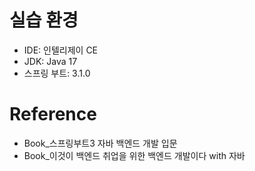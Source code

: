 # 실습 환경
- IDE: 인텔리제이 CE 
- JDK: Java 17
- 스프링 부트: 3.1.0

# Reference
- Book_스프링부트3 자바 백엔드 개발 입문
- Book_이것이 백엔드 취업을 위한 백엔드 개발이다 with 자바
